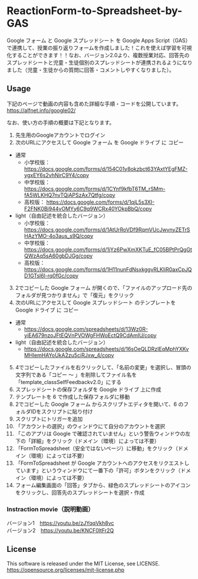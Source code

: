 # ReactionForm-to-Spreadsheet-by-GAS
Google フォーム と Google スプレッドシート を Google Apps Script（GAS）で連携して、授業の振り返りフォームを作成しました！これを使えば学習を可視化することができます！！なお、バージョン2.0より、複数授業対応、回答先のスプレッドシートと児童・生徒個別のスプレッドシートが連携されるようになりました（児童・生徒からの質問に回答・コメントしやすくなりました）。

## Usage
下記のページで動画の内容も含めた詳細な手順・コードを公開しています。  
https://alfnet.info/google02/

なお、使い方の手順の概要は下記となります。
1. 先生用のGoogleアカウントでログイン
2. 次のURLにアクセスして Google フォーム を Google ドライブ に コピー
- 通常
  - 小学校版： https://docs.google.com/forms/d/154C01y8okzbct63YAxtYEgFMZ-ygxEY6s2vhNirC9Y4/copy
  - 中学校版： https://docs.google.com/forms/d/1CYnf9kfbT6TM_rSMm-fA5WLKHQ7nvTQjAPSzAx7Qtfg/copy
  - 高校版： https://docs.google.com/forms/d/1qjL5s3XI-F2FNK0Bj944vOMYy6C9q9WCRx40YOkpBbQ/copy
- light（自由記述を統合したバージョン）
  - 小学校版： https://docs.google.com/forms/d/1AtUrRoVDf9RqmVUcJwvnyZETrSHAzYMO-4o3aus_s9Q/copy
  - 中学校版： https://docs.google.com/forms/d/1jYz6PwXmXKTuE_fC05BPtPrQgGtQWzAq5sA60gbDJGg/copy
  - 高校版： https://docs.google.com/forms/d/1H11nunFdNsxkggvRLKliR0axCpJQD1GTsl6l-rq0fGc/copy
3. 2でコピーした Google フォーム が開くので、「ファイルのアップロード先のフォルダが見つかりません」で「復元」をクリック
4. 次のURLにアクセスして Google スプレッドシート のテンプレートを Google ドライブ に コピー  
- 通常
  - https://docs.google.com/spreadsheets/d/13Wz0R-yiEA679nzoJFtEQVnPVOWgFHWoEctQ9CdAmIU/copy
- light（自由記述を統合したバージョン）
  - https://docs.google.com/spreadsheets/d/16sOeQLDRzIEqMphYXKvMHIemHAYoUkA2zu5ciRJxw_4/copy
5. 4でコピーしたファイルを右クリックして、「名前の変更」を選択し、冒頭の文字列である「コピー 〜 」を削除してファイル名を「template_classSelfFeedbackv2.0」にする
6. スプレッドシートの保存フォルダを Google ドライブ 上に作成
7. テンプレートを 6 で作成した保存フォルダに移動
8. 2でコピーした Google フォーム からスクリプトエディタを開いて、6 のフォルダIDをスクリプトに貼り付け
9. スクリプトにトリガーを追加
10. 「アカウントの選択」のウィンドウにて自分のアカウントを選択
11. 「このアプリは Google で確認されていません」という警告ウィンドウの左下の「詳細」をクリック（ドメイン（環境）によっては不要）
12. 「FormToSpreadsheet（安全ではないページ）に移動」をクリック（ドメイン（環境）によっては不要）
13. 「FormToSpreadsheet が Google アカウントへのアクセスをリクエストしています」というウィンドウにて一番下の「許可」ボタンをクリック（ドメイン（環境）によっては不要）
14. フォーム編集画面の「回答」タブから、緑色のスプレッドシートのアイコンをクリックし、回答先のスプレッドシートを選択・作成

### Instraction movie（説明動画）
バージョン1　https://youtu.be/zJYqqVkh8vc  
バージョン2　https://youtu.be/KNCF0ltFr2Q

## License
This software is released under the MIT License, see LICENSE.  
https://opensource.org/licenses/mit-license.php
